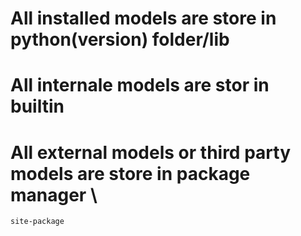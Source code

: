 # All installed models are store in python(version) folder/lib
# All internale models are stor in builtin 
# All external models or third party models are store in package manager \
	site-package